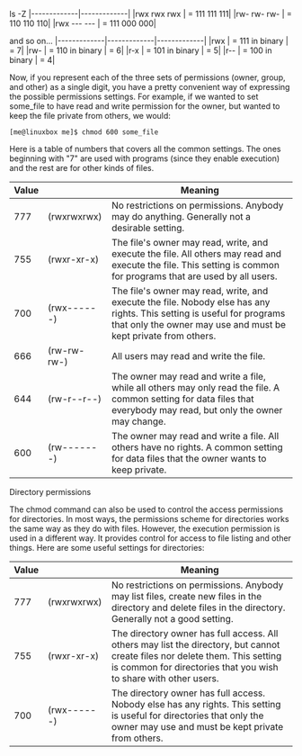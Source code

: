 ls -Z
|-------------|-------------|
|rwx rwx rwx | = 111 111 111|
|rw- rw- rw- | = 110 110 110|
|rwx --- --- | = 111 000 000|

and so on...
|-------------|-------------|-------------|
|rwx | = 111 in binary | = 7|
|rw- | = 110 in binary | = 6|
|r-x | = 101 in binary | = 5|
|r-- | = 100 in binary | = 4|

Now, if you represent each of the three sets of permissions (owner, group, and other) as a single digit, you have a pretty convenient way of expressing the possible permissions settings. For example, if we wanted to set some_file to have read and write permission for the owner, but wanted to keep the file private from others, we would:
```
[me@linuxbox me]$ chmod 600 some_file
```
Here is a table of numbers that covers all the common settings. The ones beginning with "7" are used with programs (since they enable execution) and the rest are for other kinds of files.

|Value||	Meaning|
|-------------|-------------|-------------|
|777| (rwxrwxrwx)| No restrictions on permissions. Anybody may do anything. Generally not a desirable setting.|
|755 |(rwxr-xr-x)| The file's owner may read, write, and execute the file. All others may read and execute the file. This setting is common for programs that are used by all users.|
|700| (rwx------) |The file's owner may read, write, and execute the file. Nobody else has any rights. This setting is useful for programs that only the owner may use and must be kept private from others.|
|666| (rw-rw-rw-)| All users may read and write the file.|
|644|(rw-r--r--)| The owner may read and write a file, while all others may only read the file. A common setting for data files that everybody may read, but only the owner may change.|
|600| (rw-------) |The owner may read and write a file. All others have no rights. A common setting for data files that the owner wants to keep private.|

Directory permissions

The chmod command can also be used to control the access permissions for directories. In most ways, the permissions scheme for directories works the same way as they do with files. However, the execution permission is used in a different way. It provides control for access to file listing and other things. Here are some useful settings for directories:

|Value||	Meaning|
|-------------|-------------|-------------|
|777| (rwxrwxrwx)| No restrictions on permissions. Anybody may list files, create new files in the directory and delete files in the directory. Generally not a good setting.|
|755 |(rwxr-xr-x) |The directory owner has full access. All others may list the directory, but cannot create files nor delete them. This setting is common for directories that you wish to share with other users.|
|700 |(rwx------)| The directory owner has full access. Nobody else has any rights. This setting is useful for directories that only the owner may use and must be kept private from others.|

